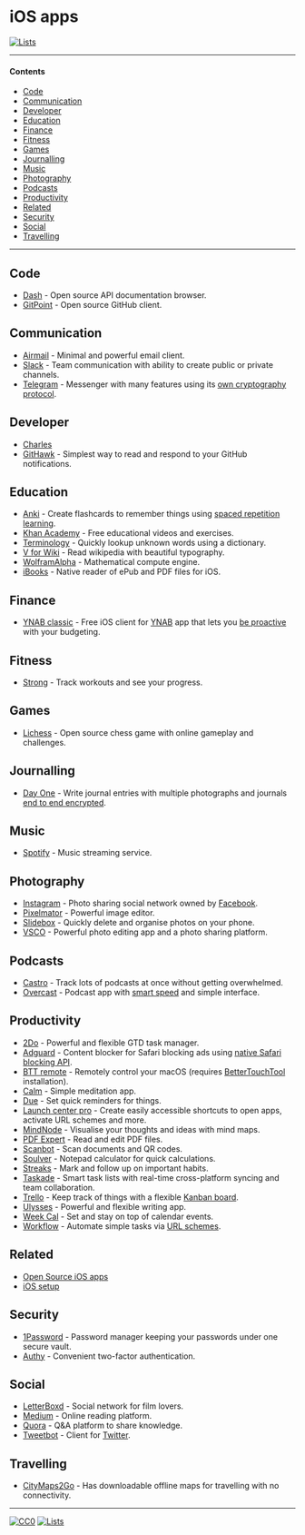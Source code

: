 # iOS apps

[![Lists](https://img.shields.io/badge/-more%20lists-0a0a0a.svg?style=flat&colorA=0a0a0a)](https://github.com/learn-anything/curated-lists#readme)

---

#### Contents

- [Code](#code)
- [Communication](#communication)
- [Developer](#developer)
- [Education](#education)
- [Finance](#finance)
- [Fitness](#fitness)
- [Games](#games)
- [Journalling](#journalling)
- [Music](#music)
- [Photography](#photography)
- [Podcasts](#podcasts)
- [Productivity](#productivity)
- [Related](#related)
- [Security](#security)
- [Social](#social)
- [Travelling](#travelling)

---

## Code

- [Dash](https://kapeli.com/dash_ios) - Open source API documentation browser.
- [GitPoint](https://github.com/gitpoint/git-point) - Open source GitHub client.

## Communication

- [Airmail](http://airmailapp.com) - Minimal and powerful email client.
- [Slack](https://itunes.apple.com/us/app/slack-business-communication-for-teams/id618783545?mt=8) - Team communication with ability to create public or private channels.
- [Telegram](https://telegram.org) - Messenger with many features using its [own cryptography protocol](http://telegra.ph/Why-Isnt-Telegram-End-to-End-Encrypted-by-Default-08-14).

## Developer

- [Charles](https://itunes.apple.com/app/charles-proxy/id1134218562?mt=8)
- [GitHawk](http://githawk.com/) - Simplest way to read and respond to your GitHub notifications.

## Education

- [Anki](https://itunes.apple.com/us/app/ankimobile-flashcards/id373493387?mt=8) - Create flashcards to remember things using [spaced repetition learning](http://www.wikiwand.com/en/Spaced_repetition).
- [Khan Academy](https://itunes.apple.com/us/app/khan-academy-you-can-learn-anything/id469863705?mt=8) - Free educational videos and exercises.
- [Terminology](http://agiletortoise.com/terminology/) - Quickly lookup unknown words using a dictionary.
- [V for Wiki](http://v-for-wiki.com/) - Read wikipedia with beautiful typography.
- [WolframAlpha](https://itunes.apple.com/us/app/wolframalpha/id334989259?mt=8) - Mathematical compute engine.
- [iBooks](https://itunes.apple.com/nl/app/ibooks/id364709193?l=en&mt=8) - Native reader of ePub and PDF files for iOS.

## Finance

- [YNAB classic](https://itunes.apple.com/us/app/ynab-classic/id372076250?mt=8) - Free iOS client for [YNAB](https://www.youneedabudget.com/) app that lets you [be proactive](https://www.youneedabudget.com/method/) with your budgeting.

## Fitness

- [Strong](https://itunes.apple.com/us/app/strong-workout-tracker-gym-log-exercise-journal/id464254577?mt=8) - Track workouts and see your progress.

## Games

- [Lichess](https://itunes.apple.com/us/app/lichess-online-chess/id968371784?mt=8) - Open source chess game with online gameplay and challenges.

## Journalling

- [Day One](http://dayoneapp.com/) - Write journal entries with multiple photographs and journals [end to end encrypted](http://help.dayoneapp.com/day-one-sync/end-to-end-encryption-faq).

## Music

- [Spotify](https://itunes.apple.com/us/app/spotify-music/id324684580?mt=8) - Music streaming service.

## Photography

- [Instagram](https://itunes.apple.com/us/app/instagram/id389801252?mt=8) - Photo sharing social network owned by [Facebook](http://www.wikiwand.com/en/Facebook).
- [Pixelmator](http://www.pixelmator.com/ios/) - Powerful image editor.
- [Slidebox](http://slidebox.co/) - Quickly delete and organise photos on your phone.
- [VSCO](https://itunes.apple.com/us/app/vsco/id588013838?mt=8) - Powerful photo editing app and a photo sharing platform.

## Podcasts

- [Castro](http://supertop.co/castro/) - Track lots of podcasts at once without getting overwhelmed.
- [Overcast](https://overcast.fm/) - Podcast app with [smart speed](https://medium.com/@eped/overcasts-smart-speed-vs-real-time-a759549ab48b) and simple interface.

## Productivity

- [2Do](https://www.2doapp.com) - Powerful and flexible GTD task manager.
- [Adguard](https://itunes.apple.com/us/app/adguard-adblock-and-privacy-protection/id1047223162?mt=8) - Content blocker for Safari blocking ads using [native Safari blocking API](https://developer.apple.com/library/content/documentation/Extensions/Conceptual/ContentBlockingRules/Introduction/Introduction.html).
- [BTT remote](http://bttremote.com) - Remotely control your macOS (requires [BetterTouchTool](https://www.boastr.net/) installation).
- [Calm](https://itunes.apple.com/us/app/calm-meditation-to-relax-focus-sleep-better/id571800810?mt=8) - Simple meditation app.
- [Due](http://www.dueapp.com/) - Set quick reminders for things.
- [Launch center pro](https://contrast.co/launch-center-pro/) - Create easily accessible shortcuts to open apps, activate URL schemes and more.
- [MindNode](https://mindnode.com/) - Visualise your thoughts and ideas with mind maps.
- [PDF Expert](https://pdfexpert.com/) - Read and edit PDF files.
- [Scanbot](https://itunes.apple.com/us/app/scanbot-scanner-app-fax/id834854351?mt=8) - Scan documents and QR codes.
- [Soulver](http://www.acqualia.com/soulver/iphone/) - Notepad calculator for quick calculations.
- [Streaks](https://streaksapp.com) - Mark and follow up on important habits.
- [Taskade](https://itunes.apple.com/app/taskade-smart-lists-and-notes/id1264713923) - Smart task lists with real-time cross-platform syncing and team collaboration.
- [Trello](https://itunes.apple.com/us/app/trello/id461504587?mt=8) - Keep track of things with a flexible [Kanban board](http://www.wikiwand.com/en/Kanban_board).
- [Ulysses](https://www.ulyssesapp.com/) - Powerful and flexible writing app.
- [Week Cal](https://itunes.apple.com/us/app/week-calendar/id381059732?mt=8) - Set and stay on top of calendar events.
- [Workflow](https://workflow.is/) - Automate simple tasks via [URL schemes](https://developer.apple.com/library/content/documentation/iPhone/Conceptual/iPhoneOSProgrammingGuide/Inter-AppCommunication/Inter-AppCommunication.html).

## Related

- [Open Source iOS apps](https://github.com/dkhamsing/open-source-ios-apps#readme)
- [iOS setup](https://github.com/nikitavoloboev/my-ios#readme)

## Security

- [1Password](https://itunes.apple.com/us/app/1password-password-manager-and-secure-wallet/id568903335?mt=8) - Password manager keeping your passwords under one secure vault.
- [Authy](https://itunes.apple.com/us/app/authy/id494168017?mt=8) - Convenient two-factor authentication.

## Social

- [LetterBoxd](https://itunes.apple.com/us/app/letterboxd-the-social-network-for-film-lovers/id1054271011?mt=8) - Social network for film lovers.
- [Medium](https://itunes.apple.com/us/app/medium/id828256236?mt=8) - Online reading platform.
- [Quora](https://itunes.apple.com/us/app/quora/id456034437?mt=8) - Q&A platform to share knowledge.
- [Tweetbot](https://tapbots.com/tweetbot/) - Client for [Twitter](https://twitter.com).

## Travelling

- [CityMaps2Go](https://itunes.apple.com/us/app/citymaps2go-plan-trips-travel-guide-offline-maps/id408866084?mt=8) - Has downloadable offline maps for travelling with no connectivity.

---

[![CC0](https://img.shields.io/badge/license-CC0-0a0a0a.svg?style=flat&colorA=0a0a0a)](https://creativecommons.org/publicdomain/zero/1.0/)
[![Lists](https://img.shields.io/badge/-more%20lists-0a0a0a.svg?style=flat&colorA=0a0a0a)](https://github.com/learn-anything/curated-lists#readme)
